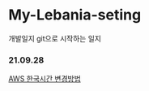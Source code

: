# My-Lebania-seting
개발일지
git으로 시작하는 일지
### 21.09.28
[AWS 한국시간 변경방법](https://github.com/leubenia/My-Lebania-seting/blob/master/AWS/AWS%20%ED%95%9C%EA%B5%AD%EC%8B%9C%EA%B0%84.md)
